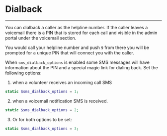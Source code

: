 # Dialback
---

You can dialback a caller as the helpline number.  If the caller leaves a voicemail there is a PIN that is stored for each call and visible in the admin portal under the voicemail section.  

You would call your helpline number and push `9` from there you will be prompted for a unique PIN that will connect you with the caller.  

When `sms_dialback_options` is enabled some SMS messages will have information about the PIN and a special magic link for dialing back. 
Set the following options:
1) when a volunteer receives an incoming call SMS
```php
static $sms_dialback_options = 1;
```

2) when a voicemail notification SMS is received.

```php
static $sms_dialback_options = 2;
```

3) Or for both options to be set:

```php
static $sms_dialback_options = 3;
```
